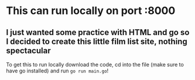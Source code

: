 # This can run locally on port :8000

## I just wanted some practice with HTML and go so I decided to create this little film list site, nothing spectacular

To get this to run locally download the code, cd into the file (make sure to have go installed) and run `go run main.go`!
